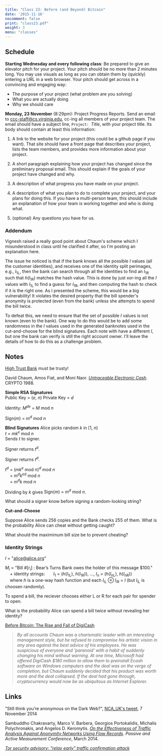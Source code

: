 ```yaml
---
title: "Class 23: Before (and Beyond) Bitcoin"
date: '2015-11-16'
nocomment: false
print: "class23.pdf"
weight: 3
menu: "classes"
---
```


## Schedule

**Starting Wednesday and every following class**: Be prepared to give an
  elevator pitch for your project.  Your pitch should be no more than 2
  minutes long.  You may use visuals as long as you can obtain them by
  (quickly) entering a URL in a web browser.  Your pitch should get
  across in a convincing and engaging way:

- The purpose of your project (what problem are you solving)
- What you are actually doing
- Why we should care

**Monday, 23 November** (8:29pm): Project Progress Reports.  Send an
  email to
  [ccc-staff@cs.virginia.edu](mailto:ccc-staff@cs.virginia.edu), cc-ing
  all members of your project team.  The email should have a subject
  line, `Project: `_Title_, with your project title.  Its body should contain at least this information:

1. A link to the website for your project (this could be a github page
if you want).  That site should have a front page that describes your
project, lists the team members, and provides more information about
your project.

2. A short paragraph explaining how your project has changed since the
preliminary proposal email.  This should explain if the goals of your
project have changed and why.

3. A description of what progress you have made on your project.  

4. A description of what you plan to do to complete your project, and
your plans for doing this.  If you have a multi-person team, this should
include an explanation of how your team is working together and who is
doing what.

5. (optional) Any questions you have for us.

### Addendum

Vignesh raised a really good point about Chaum's scheme which I
misunderstood in class until he clarified it after, so I'm posting an
explanation here.

The issue he noticed is that if the bank knows all the possible _I_
values (all the customer identities), and receives one of the identity
split perimages, e.g., <span class="math">_I_<sub>1L</sub></span>, then
the bank can search through all the identities to find an <span
class="math">_I_<sub>1R</sub></span> such that <span
class="math">_h_(_I_<sub>1R</sub>)</span> matches the hash value.  This
is done by just xor-ing all the _I_ values with <span
class="math">_I_<sub>1L</sub></span> to find a guess for <span
class="math">_I_<sub>1R</sub></span>, and then computing the hash to
check if it is the right one.  As I presented the scheme, this would be
a big vulnerability!  It violates the desired property that the bill
spender's anonymity is protected (even from the bank) unless she
attempts to spend the bill twice.

To defeat this, we need to ensure that the set of possible _I_ values is
not known (even to the bank).  One way to do this would be to add some
randomness in the _I_ values used in the generated banknotes used in the
cut-and-choose for the blind signatures.  Each note with have a
different _I_, but one the bank can verify is still the right account
owner.  I'll leave the details of how to do this as a challenge problem.

<!--more-->

## Notes

[High Trust Bank](https://www.fdic.gov/bank/individual/failed/hightrust.html) must be trusty!

David Chaum, Amos Fiat, and Moni Naor.  [_Untraceable Electronic
Cash_](http://bitcoin-class.org/classes/ecash.pdf).  CRYPTO 1988.

**Simple RSA Signatures**  
Public Key = <span class="math">(_e_, _n_)</span>
Private Key = <span class="math">_d_</span>

Identity: <span class="math">_M_<sup>_de_</sup> = _M_ mod _n_</span>

<span class="math">Sign(_m_) = _m_<sup>_d_</sup> mod _n_</span>

**Blind Signatures**
Alice picks random <span class="math">_k_</span> in <span class="math">[1, _n_)</span>  
<span class="math">_t_ = _mk_<sup>_e_</sup> mod _n_</span>  
Sends <span class="math">_t_</span> to signer.

Signer returns <span class="math">_t_<sup>_d_</sub></span>.


Signer returns <span class="math">_t_<sup>_d_</sup></span>.

<span class="math">_t_<sup>_d_</sup> = (_mk_<sup>_e_</sup> mod _n_)<sup>_d_</sup> mod _n_</span>  
&nbsp;&nbsp;&nbsp; <span class="math">= _m_<sup>_d_</sup>_k_<sup>_ed_</sup> mod _n_</span>  
&nbsp;&nbsp;&nbsp; <span class="math">= _m_<sup>_d_</sup>_k_ mod _n_</span>  

Dividing by <span class="math">_k_</span> gives <span class="math">Sign(_m_) = _m_<sup>_d_</sup> mod _n_</span>.


What should a signer know before signing a random-looking string?
<div class="gap"></div>

**Cut-and-Choose**

Suppose Alice sends 256 copies and the Bank checks 255 of them.  What is the probability Alice can cheat without getting caught?
<div class="gap"></div>

What should the maximimum bill size be to prevent cheating?
<div class="gap"></div>

### Identity Strings

_I_ = "alice@alice.org"  

<span class="math">_M_<sub>_i_</sub></span> = "Bill #[r<sub>i</sub>] : Bear’s Turns Bank owes the holder of this message $100."  
&nbsp;&nbsp;&nbsp; + identity strings:
&nbsp;&nbsp;&nbsp;&nbsp;&nbsp;&nbsp;<span class="math">_I_<sub>1</sub> = (_h_(_I_<sub>1L</sub>), _h_(_I_<sub>1R</sub>)), ..., _I_<sub>_n_</sub> = (_h_(_I_<sub>nL</sub>), _h_(_I_<sub>nR</sub>))</span>  
&nbsp;&nbsp;&nbsp; where <span class="math">_h_</span> is a one-way hash function and each <span class="math">_I_<sub>iL</sub> &oplus; _I_<sub>iR</sub> = _I_</span> (but <span class="math">_I_<sub>iL</sub> is choosen randomly).

To spend a bill, the reciever chooses either L or R for each pair for spender to open.

What is the probability Alice can spend a bill twice without revealing her identity?
<div class="gap"></div>


[Before Bitcoin: The Rise and Fall of DigiCash](http://globalcryptonews.com/before-bitcoin-the-rise-and-fall-of-digicash/)

> _By all accounts Chaum was a charismatic leader with an interesting management style, but he refused to compromise his artistic vision in any area against the best advice of his employees. He was suspicious of everyone and 'paranoid' with a habit of suddenly changing his mind without warning. At one time, Microsoft had offered DigiCash $180 million to allow them to preinstall Ecash software on Windows computers and the deal was on the verge of completion, but Chaum suddenly decided that his product was worth more and the deal collapsed. If the deal had gone through, cryptocurrency would now be as ubiquitous as Internet Explorer._

## Links

"Still think you’re anonymous on the Dark Web?", [NCA_UK's tweet](https://twitter.com/NCA_UK/status/530740716134490112), 7 November 2014

Sambuddho Chakravarty, Marco V. Barbera, Georgios Portokalidis, Michalis Polychronakis, and Angelos D. Keromytis. [_On the Effectiveness of Traffic Analysis Against Anonymity Networks Using Flow Records_](http://www3.cs.stonybrook.edu/~mikepo/papers/tor-netflow.pam14.pdf). _Passive and Active Measurement Conference_, March 2014.


[_Tor security advisory: "relay early" traffic confirmation attack_](https://blog.torproject.org/blog/tor-security-advisory-relay-early-traffic-confirmation-attack)

